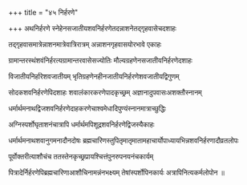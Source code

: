 +++
title = "४५ निर्हरणे"

+++
अथनिर्हरणे स्नेहेनसजातीयशवनिर्हरणेतदन्नाशनेतद्गृहवासेचदशाहः

तद्गृहवासमात्रेन्नाशनमात्रेवात्रिरात्रम् अन्नाशनगृहवासयोरभावे एकाहः

ग्रामान्तरस्थंशवंनिर्हरत्यग्रामान्तरवासेसज्योतिः मौल्यग्रहणेनसजातीयनिर्हरणेदशाहः

विजातीयनिर्हारेशवजातीयम् भृतिग्रहणेनहीनजातीयनिर्हरणेशवजातीयद्विगुणम्

सोदकशवनिर्हरणेपिदशाहः शवालंकारकरणेपादकृच्छ्रम् अज्ञानादुपवासःअशक्तौस्नानम्

धर्मार्थमनाथद्विजशवनिर्हरणेदाहकरणेचाश्वमेधादिपुण्यंस्नानमात्राच्छुद्धिः

अग्निस्पर्शोघृताशनंचात्रापि धर्मार्थमपिशूद्रशवनिर्हरणेद्विजस्यैकाहः

धर्मार्थमनाथशवानुगमनादौनदोषः ब्रह्मचारिणस्तुपितृमातृमातामहाचार्योपाध्यायभिन्नशवनिर्हरणादौव्रतलोपः

पूर्वोक्तरीत्याशौचंच ततस्तेनकृच्छ्रप्रायश्चित्तंपुनरुपनयनंचकार्यम्

पित्रादेर्निर्हरणेपिब्रह्मचारिणाआशौचिनामन्नंनभक्ष्यम् तेषांस्पर्शोपिनकार्यः अत्रापिनित्यकर्मलोपोन ॥
